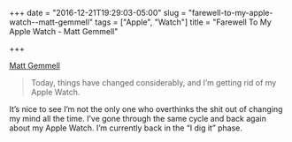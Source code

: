 +++
date = "2016-12-21T19:29:03-05:00"
slug = "farewell-to-my-apple-watch--matt-gemmell"
tags = ["Apple", "Watch"]
title = "Farewell To My Apple Watch - Matt Gemmell"

+++


[Matt Gemmell](http://mattgemmell.com/farewell-to-the-apple-watch/)

> Today, things have changed considerably, and I’m getting rid of my
> Apple Watch.

It’s nice to see I’m not the only one who overthinks the shit out of
changing my mind all the time. I’ve gone through the same cycle and back
again about my Apple Watch. I’m currently back in the “I dig it” phase.
